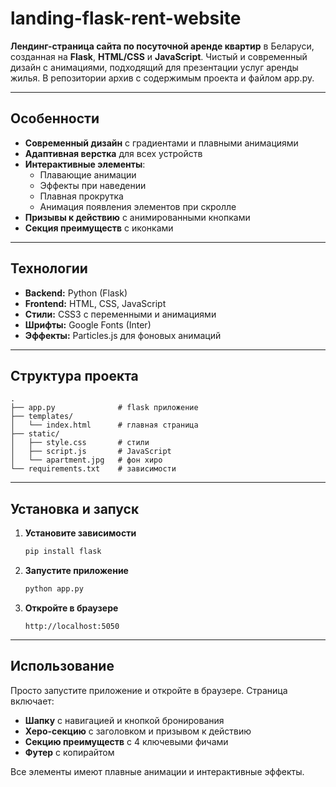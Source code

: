 # landing-flask-rent-website
**Лендинг-страница сайта по посуточной аренде квартир** в Беларуси, созданная на **Flask**, **HTML/CSS** и **JavaScript**. Чистый и современный дизайн с анимациями, подходящий для презентации услуг аренды жилья. В репозитории архив с содержимым проекта и файлом app.py.

---

## Особенности

* **Современный дизайн** с градиентами и плавными анимациями
* **Адаптивная верстка** для всех устройств
* **Интерактивные элементы**:
  * Плавающие анимации
  * Эффекты при наведении
  * Плавная прокрутка
  * Анимация появления элементов при скролле
* **Призывы к действию** с анимированными кнопками
* **Секция преимуществ** с иконками

---

## Технологии

* **Backend:** Python (Flask)
* **Frontend:** HTML, CSS, JavaScript
* **Стили:** CSS3 с переменными и анимациями
* **Шрифты:** Google Fonts (Inter)
* **Эффекты:** Particles.js для фоновых анимаций

---

## Структура проекта

```
.
├── app.py              # flask приложение
├── templates/
│   └── index.html      # главная страница
├── static/
│   ├── style.css       # стили
│   ├── script.js       # JavaScript
│   └── apartment.jpg   # фон хиро 
└── requirements.txt    # зависимости
```

---

## Установка и запуск

1. **Установите зависимости**
   ```bash
   pip install flask
   ```

2. **Запустите приложение**
   ```bash
   python app.py
   ```

3. **Откройте в браузере**
   ```
   http://localhost:5050
   ```

---

## Использование

Просто запустите приложение и откройте в браузере. Страница включает:

* **Шапку** с навигацией и кнопкой бронирования
* **Херо-секцию** с заголовком и призывом к действию
* **Секцию преимуществ** с 4 ключевыми фичами
* **Футер** с копирайтом

Все элементы имеют плавные анимации и интерактивные эффекты.
